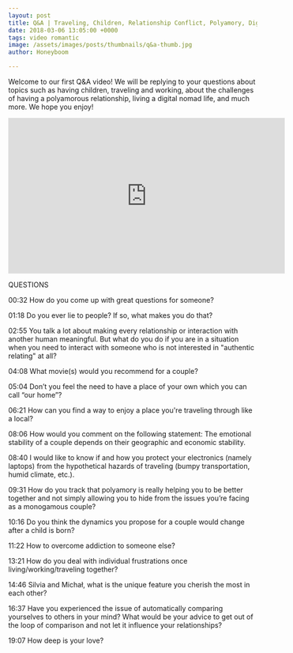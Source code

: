 ```yaml
---
layout: post
title: Q&A | Traveling, Children, Relationship Conflict, Polyamory, Digital Nomad Life
date: 2018-03-06 13:05:00 +0000
tags: video romantic
image: /assets/images/posts/thumbnails/q&a-thumb.jpg
author: Honeyboom

---
```

Welcome to our first Q&A video! We will be replying to your questions about topics such as having children, traveling and working, about the challenges of having a polyamorous relationship, living a digital nomad life, and much more. We hope you enjoy!

<div class="video-container"><iframe width="560" height="315" src="https://www.youtube.com/embed/YllZ8Smeic8" frameborder="0" allow="autoplay; encrypted-media" allowfullscreen></iframe></div>

QUESTIONS

00:32 How do you come up with great questions for someone?

01:18 Do you ever lie to people? If so, what makes you do that?

02:55 You talk a lot about making every relationship or interaction with another human meaningful. But what do you do if you are in a situation when you need to interact with someone who is not interested in "authentic relating" at all?

04:08 What movie(s) would you recommend for a couple?

05:04 Don’t you feel the need to have a place of your own which you can call “our home”?

06:21 How can you find a way to enjoy a place you're traveling through like a local?

08:06 How would you comment on the following statement: The emotional stability of a couple depends on their geographic and economic stability.

08:40 I would like to know if and how you protect your electronics (namely laptops) from the hypothetical hazards of traveling (bumpy transportation, humid climate, etc.).

09:31 How do you track that polyamory is really helping you to be better together and not simply allowing you to hide from the issues you’re facing as a monogamous couple?

10:16 Do you think the dynamics you propose for a couple would change after a child is born?

11:22 How to overcome addiction to someone else?

13:21 How do you deal with individual frustrations once living/working/traveling together?

14:46 Silvia and Michał, what is the unique feature you cherish the most in each other?

16:37 Have you experienced the issue of automatically comparing yourselves to others in your mind? What would be your advice to get out of the loop of comparison and not let it influence your relationships?

19:07 How deep is your love?
